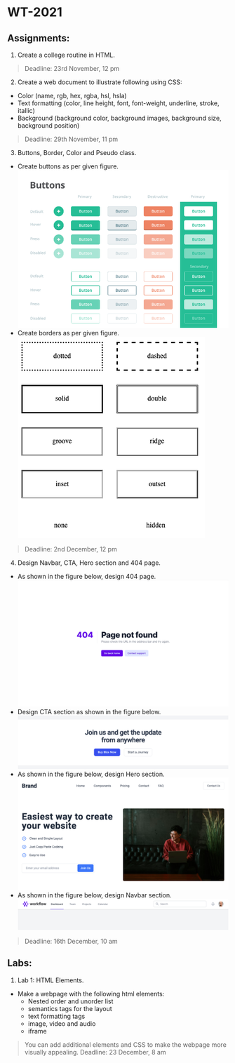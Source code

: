 # WT-2021

## Assignments:
1. Create a college routine in HTML.
> Deadline: 23rd November, 12 pm

2. Create a web document to illustrate following using CSS:
* Color (name, rgb, hex, rgba, hsl, hsla)
* Text formatting (color, line height, font, font-weight, underline, stroke, itallic)
* Background (background color, background images, background size, background position)
> Deadline: 29th November, 11 pm

3. Buttons, Border, Color and Pseudo class.
* Create buttons as per given figure.
![buttons](assets/images/buttons.png)  
* Create borders as per given figure.
![box](assets/images/box.png)
> Deadline: 2nd December, 12 pm

4. Design Navbar, CTA, Hero section and 404 page.
* As shown in the figure below, design 404 page.
   ![404](assets/images/404.png)
* Design CTA section as shown in the figure below.
   ![cta](assets/images/cta.png)
* As shown in the figure below, design Hero section.
   ![hero](assets/images/hero.png)
* As shown in the figure below, design Navbar section.
   ![nav](assets/images/nav.png)
> Deadline: 16th December, 10 am


## Labs:

1. Lab 1: HTML Elements.
* Make a webpage with the following html elements:
   * Nested order and unorder list
   * semantics tags for the layout
   * text formatting tags
   * image, video and audio
   * iframe
> You can add additional elements and CSS to make the webpage more visually appealing.
> Deadline: 23 December, 8 am
